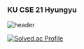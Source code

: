### KU CSE 21 Hyungyu

<!--
**hyungyu-02/hyungyu-02** is a ✨ _special_ ✨ repository because its `README.md` (this file) appears on your GitHub profile.

Here are some ideas to get you started:

- 🔭 I’m currently working on ...
- 🌱 I’m currently learning ...
- 👯 I’m looking to collaborate on ...
- 🤔 I’m looking for help with ...
- 💬 Ask me about ...
- 📫 How to reach me: ...
- 😄 Pronouns: ...
- ⚡ Fun fact: ...
-->
![header](https://capsule-render.vercel.app/api?type=Rounded&text=KU%20CSE%2021%20HyunGyu&color=555555&fontColor=FFFFFF&fontSize=42&fontAlignY=54)
<!--
![Anurag's GitHub stats](https://github-readme-stats.vercel.app/api?username=hyungyu-02&show_icons=true&theme=radical)
-->
[![Solved.ac Profile](http://mazassumnida.wtf/api/v2/generate_badge?boj=yona0209)](https://solved.ac/yona0209)

